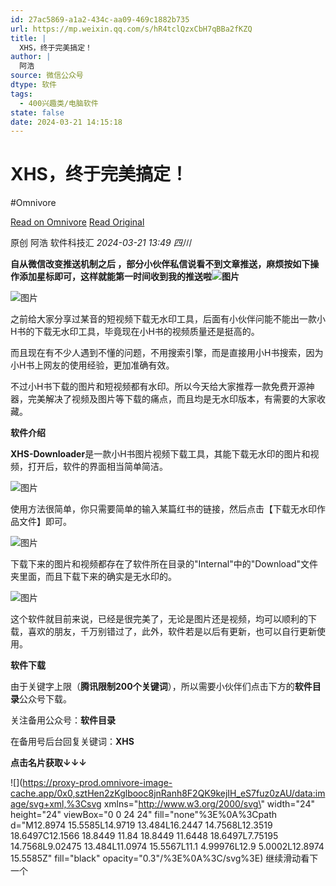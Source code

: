 ```yaml
---
id: 27ac5869-a1a2-434c-aa09-469c1882b735
url: https://mp.weixin.qq.com/s/hR4tclQzxCbH7qBBa2fKZQ
title: |
  XHS，终于完美搞定！
author: |
  阿浩
source: 微信公众号
dtype: 软件
tags:
  - 400兴趣类/电脑软件
state: false
date: 2024-03-21 14:15:18
---
```



# XHS，终于完美搞定！
#Omnivore

[Read on Omnivore](https://omnivore.app/me/https-mp-weixin-qq-com-s-h-r-4-tcl-qzx-cb-h-7-q-b-ba-2-f-kzq-18e5fa63acd)
[Read Original](https://mp.weixin.qq.com/s/hR4tclQzxCbH7qBBa2fKZQ)

原创  阿浩  软件科技汇 _2024-03-21 13:49_ _四川_ 

**自从微信改变推送机制之后 ，部分小伙伴私信说看不到文章推送，麻烦按如下操作添加星标即可，这样就能第一时间收到我的推送啦![图片](https://proxy-prod.omnivore-image-cache.app/0x0,s6gpCqWpbB-j7vXTaUlr0_WVzj-rxEb8Cg6sNRHQMTSI/https://res.wx.qq.com/t/wx_fed/we-emoji/res/v1.3.10/assets/Expression/Expression_67@2x.png)**

![图片](https://proxy-prod.omnivore-image-cache.app/0x0,sRwR9UAWfYb4MXVjoXAELsCDU2BbtjOUCN7ZssUI5W50/https://mmbiz.qpic.cn/mmbiz_gif/2pLicRIu828K6mS4XW0iasJCEB6tRQ7ADh3HSwUwyPkwFz1usdeDiaaibJhtHMcwU30KOLD2NLdTtQlsfjUn9K2BFg/640?wx_fmt=gif)

之前给大家分享过某音的短视频下载无水印工具，后面有小伙伴问能不能出一款小H书的下载无水印工具，毕竟现在小H书的视频质量还是挺高的。

而且现在有不少人遇到不懂的问题，不用搜索引擎，而是直接用小H书搜索，因为小H书上网友的使用经验，更加准确有效。

不过小H书下载的图片和短视频都有水印。所以今天给大家推荐一款免费开源神器，完美解决了视频及图片等下载的痛点，而且均是无水印版本，有需要的大家收藏。

**软件介绍**

**XHS-Downloader**是一款小H书图片视频下载工具，其能下载无水印的图片和视频，打开后，软件的界面相当简单简洁。

![图片](https://proxy-prod.omnivore-image-cache.app/0x0,swfnpszccdDeNDSjp2seXfs61fyWrlqIky5nVQ3abbAI/https://mmbiz.qpic.cn/mmbiz_png/2pLicRIu828LBdLJJIQamnQ4BTeAkphAbepxTqHmWl5cAQaSHdz61DDSfM05Gn7ywPicic5wv6NjPaTeBZFzVaf1Q/640?wx_fmt=png&from=appmsg)

使用方法很简单，你只需要简单的输入某篇红书的链接，然后点击【下载无水印作品文件】即可。

![图片](https://proxy-prod.omnivore-image-cache.app/0x0,s2riOXV4T8_v-lDccz3_90Fd3zLHE8loidr-5-sUdOkg/https://mmbiz.qpic.cn/mmbiz_png/2pLicRIu828LBdLJJIQamnQ4BTeAkphAbUK3z0e2qlpNWOK3PSAKpnOHB8HUawDdPiaHrfFsGpl9pDmHjD3ncwxA/640?wx_fmt=png&from=appmsg)

下载下来的图片和视频都存在了软件所在目录的"Internal"中的"Download"文件夹里面，而且下载下来的确实是无水印的。

![图片](https://proxy-prod.omnivore-image-cache.app/0x0,stCKC0CftocUdH2wB0itpMUlhG6EZZMej21ey-qgJmJU/https://mmbiz.qpic.cn/mmbiz_png/2pLicRIu828LBdLJJIQamnQ4BTeAkphAbgRt0elXQQRNJRzdgQ9icoG2GtjA1pUH6jxC5tRnmQccTbydE24odn9Q/640?wx_fmt=png&from=appmsg)

这个软件就目前来说，已经是很完美了，无论是图片还是视频，均可以顺利的下载，喜欢的朋友，千万别错过了，此外，软件若是以后有更新，也可以自行更新使用。

**软件下载**

由于关键字上限（**腾讯限制200个关键词**），所以需要小伙伴们点击下方的**软件目录**公众号下载。

关注备用公众号：**软件目录**

在备用号后台回复关键词：**XHS**

**点击名片获取↓↓↓**

![](https://proxy-prod.omnivore-image-cache.app/0x0,sztHen2zKglbooc8jnRanh8F2QK9kejIH_eS7fuz0zAU/data:image/svg+xml,%3Csvg xmlns=\"http://www.w3.org/2000/svg\" width=\"24\" height=\"24\" viewBox=\"0 0 24 24\" fill=\"none\"%3E%0A%3Cpath d=\"M12.8974 15.5585L14.9719 13.484L16.2447 14.7568L12.3519 18.6497C12.1566 18.8449 11.84 18.8449 11.6448 18.6497L7.75195 14.7568L9.02475 13.484L11.0974 15.5567L11.1 4.99976L12.9 5.0002L12.8974 15.5585Z\" fill=\"black\" opacity=\"0.3\"/%3E%0A%3C/svg%3E) 继续滑动看下一个 



